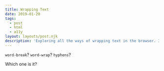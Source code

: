 ```yaml
---
title: Wrapping Text
date: 2019-01-20
tags:
  - post
  - html
  - a11y
layout: layouts/post.njk
description: 'Exploring all the ways of wrapping text in the browser. It would be a shame if a certain 18-letter surname broke our layout :)'
---
```


`word-break`?
`word-wrap`?
`hyphens`?

Which one is it?

